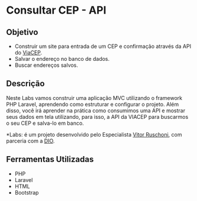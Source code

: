 # Consultar CEP - API

## Objetivo
- Construir um site para entrada de um CEP e confirmação através da API do [ViaCEP](https://viacep.com.br/).
- Salvar o endereço no banco de dados.
- Buscar endereços salvos.

## Descrição
Neste Labs vamos construir uma aplicação MVC utilizando o framework PHP Laravel, aprendendo como estruturar e configurar o projeto. Além disso, você irá aprender na prática como consumimos uma API e mostrar seus dados em tela utilizando, para isso, a API da VIACEP para buscarmos o seu CEP e salva-lo em banco.

*Labs: é um projeto desenvolvido pelo Especialista [Vitor Ruschoni](https://www.linkedin.com/in/ruschoni02), com parceria com a [DIO](https://web.dio.me/home).

## Ferramentas Utilizadas
- PHP
- Laravel
- HTML
- Bootstrap
